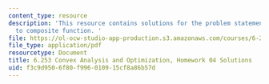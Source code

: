 ```yaml
---
content_type: resource
description: 'This resource contains solutions for the problem statements related
  to composite function. '
file: https://ol-ocw-studio-app-production.s3.amazonaws.com/courses/6-253-convex-analysis-and-optimization-spring-2012/f3c9d9506f80f996010915cf8a86b57d_MIT6_253S12_hw04_sol.pdf
file_type: application/pdf
resourcetype: Document
title: 6.253 Convex Analysis and Optimization, Homework 04 Solutions
uid: f3c9d950-6f80-f996-0109-15cf8a86b57d
---
```


